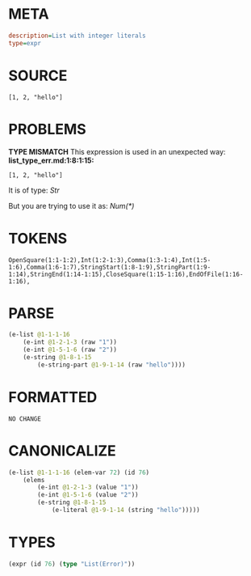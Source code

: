 # META
~~~ini
description=List with integer literals
type=expr
~~~
# SOURCE
~~~roc
[1, 2, "hello"]
~~~
# PROBLEMS
**TYPE MISMATCH**
This expression is used in an unexpected way:
**list_type_err.md:1:8:1:15:**
```roc
[1, 2, "hello"]
```

It is of type:
    _Str_

But you are trying to use it as:
    _Num(*)_

# TOKENS
~~~zig
OpenSquare(1:1-1:2),Int(1:2-1:3),Comma(1:3-1:4),Int(1:5-1:6),Comma(1:6-1:7),StringStart(1:8-1:9),StringPart(1:9-1:14),StringEnd(1:14-1:15),CloseSquare(1:15-1:16),EndOfFile(1:16-1:16),
~~~
# PARSE
~~~clojure
(e-list @1-1-1-16
	(e-int @1-2-1-3 (raw "1"))
	(e-int @1-5-1-6 (raw "2"))
	(e-string @1-8-1-15
		(e-string-part @1-9-1-14 (raw "hello"))))
~~~
# FORMATTED
~~~roc
NO CHANGE
~~~
# CANONICALIZE
~~~clojure
(e-list @1-1-1-16 (elem-var 72) (id 76)
	(elems
		(e-int @1-2-1-3 (value "1"))
		(e-int @1-5-1-6 (value "2"))
		(e-string @1-8-1-15
			(e-literal @1-9-1-14 (string "hello")))))
~~~
# TYPES
~~~clojure
(expr (id 76) (type "List(Error)"))
~~~
